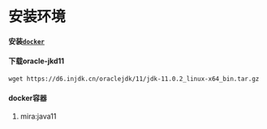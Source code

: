 # 安装环境
#### 安装[`docker`](https://www.runoob.com/docker/ubuntu-docker-install.html)
#### 下载oracle-jkd11
   
`wget https://d6.injdk.cn/oraclejdk/11/jdk-11.0.2_linux-x64_bin.tar.gz`

#### docker容器
   1. mira:java11